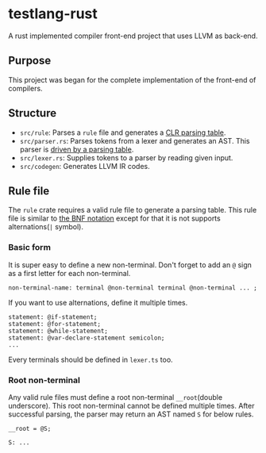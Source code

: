 # testlang-rust
A rust implemented compiler front-end project that uses LLVM as back-end.

## Purpose
This project was began for the complete implementation of the front-end of compilers.

## Structure
- `src/rule`: Parses a `rule` file and generates a [CLR parsing table](https://www.javatpoint.com/clr-1-parsing).
- `src/parser.rs`: Parses tokens from a lexer and generates an AST. This parser is [driven by a parsing table](https://www.tutorialspoint.com/compiler_design/compiler_design_bottom_up_parser.htm).
- `src/lexer.rs`: Supplies tokens to a parser by reading given input.
- `src/codegen`: Generates LLVM IR codes.

## Rule file
The `rule` crate requires a valid rule file to generate a parsing table. This rule file is similar to [the BNF notation](https://en.wikipedia.org/wiki/Backus%E2%80%93Naur_form) except for that it is not supports alternations(`|` symbol).

### Basic form
It is super easy to define a new non-terminal. Don't forget to add an `@` sign as a first letter for each non-terminal.

```
non-terminal-name: terminal @non-terminal terminal @non-terminal ... ;
```

If you want to use alternations, define it multiple times.

```
statement: @if-statement;
statement: @for-statement;
statement: @while-statement;
statement: @var-declare-statement semicolon;
...
```

Every terminals should be defined in `lexer.ts` too.

### Root non-terminal
Any valid rule files must define a root non-terminal `__root`(double underscore). This root non-terminal cannot be defined multiple times. After successful parsing, the parser may return an AST named `S` for below rules.

```
__root = @S;

S: ...
```
